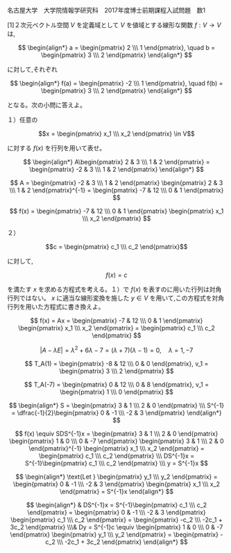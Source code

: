 名古屋大学　大学院情報学研究科　2017年度博士前期課程入試問題　数1

\[1]２次元ベクトル空間 $V$ を定義域として $V$ を値域とする線形な関数 $f: V \rightarrow V$ は,

$$
    \begin{align*}
        a = \begin{pmatrix} 2 \\\ 1 \end{pmatrix}, \quad b = \begin{pmatrix} 3 \\\ 2 \end{pmatrix} 
    \end{align*}
$$

に対して,それぞれ

$$
    \begin{align*}
        f(a) = \begin{pmatrix} -2 \\\ 1 \end{pmatrix}, \quad f(b) = \begin{pmatrix} 3 \\\ 2 \end{pmatrix} 
    \end{align*}
$$

となる。次の小問に答えよ。

１）任意の 

$$x = \begin{pmatrix} x_1 \\\ x_2 \end{pmatrix} \in V$$

に対する $f(x)$ を行列を用いて表せ。

$$
    \begin{align*}
        A\begin{pmatrix} 2 & 3 \\\ 1 & 2 \end{pmatrix} = \begin{pmatrix} -2 & 3 \\\ 1 & 2 \end{pmatrix}
    \end{align*}
$$

$$
    A = \begin{pmatrix} -2 & 3 \\\ 1 & 2 \end{pmatrix} \begin{pmatrix} 2 & 3 \\\ 1 & 2 \end{pmatrix}^{-1} = \begin{pmatrix} -7 & 12 \\\ 0 & 1 \end{pmatrix}
$$

$$
    f(x) = \begin{pmatrix} -7 & 12 \\\ 0 & 1 \end{pmatrix} \begin{pmatrix} x_1 \\\ x_2 \end{pmatrix}
$$


２） 

$$c = \begin{pmatrix} c_1 \\\ c_2 \end{pmatrix}$$

に対して,

$$
    f(x) = c
$$

を満たす $x$ を求める方程式を考える。１）で $f(x)$ を表すのに用いた行列は対角行列ではない。 $x$ に適当な線形変換を施した $y \in V$ を用いて,この方程式を対角行列を用いた方程式に書き換えよ。

$$
    f(x) = Ax = \begin{pmatrix} -7 & 12 \\\ 0 & 1 \end{pmatrix} \begin{pmatrix} x_1 \\\ x_2 \end{pmatrix} = \begin{pmatrix} c_1 \\\ c_2 \end{pmatrix}
$$

$$
    |A - λE| = λ^2 + 6λ - 7 = (λ + 7)(λ - 1) = 0, \quad λ = 1, -7
$$

$$
    T_A(1) = \begin{pmatrix} -8 & 12 \\\ 0 & 0 \end{pmatrix}, v_1 = \begin{pmatrix} 3 \\\ 2 \end{pmatrix}
$$

$$
    T_A(-7) = \begin{pmatrix} 0 & 12 \\\ 0 & 8 \end{pmatrix}, v_1 = \begin{pmatrix} 1 \\\ 0 \end{pmatrix}
$$

$$
    \begin{align*}
        S = \begin{pmatrix} 3 & 1 \\\ 2 & 0 \end{pmatrix} \\\
        S^{-1} = \dfrac{-1}{2}\begin{pmatrix} 0 & -1 \\\ -2 & 3 \end{pmatrix}
    \end{align*}
$$


$$
    f(x) \equiv SDS^{-1}x = \begin{pmatrix} 3 & 1 \\\ 2 & 0 \end{pmatrix}  \begin{pmatrix} 1 & 0 \\\ 0 & -7 \end{pmatrix} \begin{pmatrix} 3 & 1 \\\ 2 & 0 \end{pmatrix}^{-1}  \begin{pmatrix} x_1 \\\ x_2 \end{pmatrix} = \begin{pmatrix} c_1 \\\ c_2 \end{pmatrix} \\\ DS^{-1}x =  S^{-1}\begin{pmatrix} c_1 \\\ c_2 \end{pmatrix} \\\
    y = S^{-1}x
$$

$$
    \begin{align*}
        \text{Let } \begin{pmatrix} y_1 \\\ y_2 \end{pmatrix} =
        \begin{pmatrix} 0 & -1 \\\ -2 & 3 \end{pmatrix}  \begin{pmatrix} x_1 \\\ x_2 \end{pmatrix} = S^{-1}x
    \end{align*}
$$

$$
    \begin{align*}
        & DS^{-1}x = S^{-1}\begin{pmatrix} c_1 \\\ c_2 \end{pmatrix} = \begin{pmatrix} 0 & -1 \\\ -2 & 3 \end{pmatrix} \begin{pmatrix} c_1 \\\ c_2 \end{pmatrix} = \begin{pmatrix} -c_2 \\\ -2c_1 + 3c_2 \end{pmatrix}
        \\\& Dy = S^{-1}c  \equiv \begin{pmatrix} 1 & 0 \\\ 0 & -7 \end{pmatrix} \begin{pmatrix} y_1 \\\ y_2 \end{pmatrix} = \begin{pmatrix} -c_2 \\\ -2c_1 + 3c_2 \end{pmatrix}
    \end{align*}
$$
